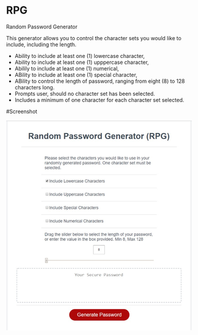 # RPG
Random Password Generator

This generator allows you to control the character sets you would like to include, including the length.
- Ability to include at least one (1) lowercase character,
- Ability to include at least one (1) upppercase character,
- Abilily to include at least one (1) numerical,
- ABility to include at least one (1) special character,
- ABility to control the length of password, ranging from eight (8) to 128 characters long.
- Prompts user, should no character set has been selected.
- Includes a minimum of one character for each character set selected.  

#Screenshot

![Screenshot](https://github.com/Zypherone/RPG/blob/master/screenshot.jpg?raw=true "Screenshot")
